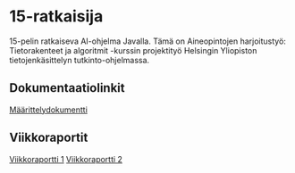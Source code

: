 # 15-ratkaisija

15-pelin ratkaiseva AI-ohjelma Javalla. Tämä on Aineopintojen harjoitustyö: Tietorakenteet ja algoritmit -kurssin projektityö Helsingin Yliopiston tietojenkäsittelyn tutkinto-ohjelmassa.

## Dokumentaatiolinkit

[Määrittelydokumentti](https://github.com/uradora/15-solver/blob/main/documentation/maarittelydokumentti.md)  

## Viikkoraportit

[Viikkoraportti 1](https://github.com/uradora/15-solver/blob/main/documentation/viikkoraportti_1.md) 
[Viikkoraportti 2](https://github.com/uradora/15-solver/blob/main/documentation/viikkoraportti_2.md) 